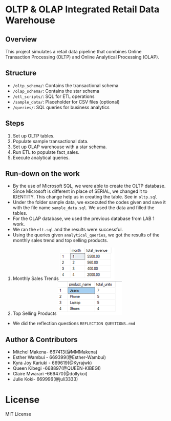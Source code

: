 
# OLTP & OLAP Integrated Retail Data Warehouse

## Overview
This project simulates a retail data pipeline that combines Online Transaction Processing (OLTP) and Online Analytical Processing (OLAP).

## Structure
- `/oltp_schema/`: Contains the transactional schema
- `/olap_schema/`: Contains the star schema
- `/etl_scripts/`: SQL for ETL operations
- `/sample_data/`: Placeholder for CSV files (optional)
- `/queries/`: SQL queries for business analytics

## Steps
1. Set up OLTP tables.
2. Populate sample transactional data.
3. Set up OLAP warehouse with a star schema.
4. Run ETL to populate fact_sales.
5. Execute analytical queries.

## Run-down on the work
- By the use of Microsoft SQL, we were able to create the OLTP database. Since Microsoft is different in place of SERIAL, we changed it to IDENTITY. This change help us in creating the table. See in `oltp.sql`
- Under the folder sample data, we excecuted the codes given and save it with the file name `sample_data.sql`. We used the data and filled the tables.
- For the OLAP database, we used the previous database from LAB 1 work.
- We ran the `elt.sql` and the results were successful.
- Using the queries given `analytical_queries`, we got the results of the monthly sales trend and top selling products.
 1. Monthly Sales Trends
 ![alt text](image.png)
 2. Top Selling Products
 ![alt text](image-1.png)
 
 - We did the reflection questions `REFLECTION QUESTIONS.rmd`

## Author & Contributors
- Mitchel Makena- 667413(@MMMakena)
- Esther Wambui - 669399(@Esther-Wambui)
- Kyra Joy Kariuki - 669619(@Kyrajwk)
- Queen Kibegi -668897(@QUEEN-KIBEGI)
- Claire Mwarari -669470(@dollykoi)
- Julie Koki- 669996(@juli3333)

# License
MIT License